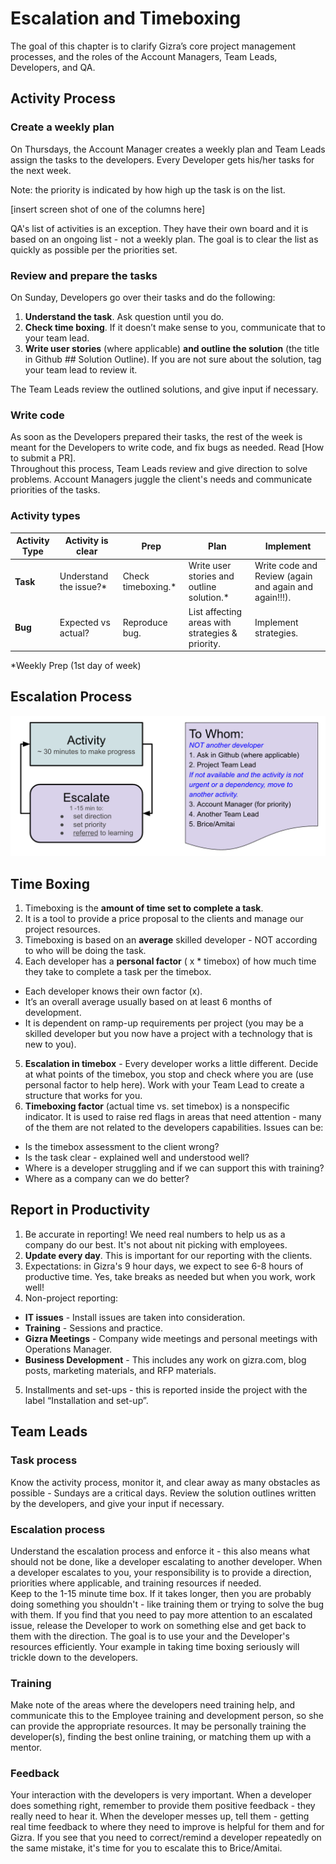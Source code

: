 # Escalation and Timeboxing


The goal of this chapter is to clarify Gizra’s core project management processes, and the roles of the Account Managers, Team Leads, Developers, and QA.


## Activity Process


### Create a weekly plan

On Thursdays, the Account Manager creates a weekly plan and Team Leads assign the tasks to the developers. Every Developer gets his/her tasks for the next week.

Note: the priority is indicated by how high up the task is on the list.

[insert screen shot of one of the columns here]

QA's list of activities is an exception. They have their own board and it is based on an ongoing list - not a weekly plan. The goal is to clear the list as quickly as possible per the priorities set.


### Review and prepare the tasks

On Sunday, Developers go over their tasks and do the following:
1. **Understand the task**. Ask question until you do.
2. **Check time boxing**. If it doesn’t make sense to you, communicate that to your team lead. 
3. **Write user stories** (where applicable) **and outline the solution** (the title in Github ## Solution Outline). If you are not sure about the solution, tag your team lead to review it.

The Team Leads review the outlined solutions, and give input if necessary.

### Write code

As soon as the Developers prepared their tasks, the rest of the week is meant for the 
Developers to write code, and fix bugs as needed. Read [How to submit a PR].  
Throughout this process, Team Leads review and give direction to solve problems. Account Managers juggle the client's needs and communicate priorities of the tasks.

### Activity types

| Activity Type | Activity is clear | Prep | Plan | Implement |
| -- | -- | -- | -- | -- |
| **Task** | Understand the issue?* | Check timeboxing.* | Write user stories and outline solution.* | Write code and Review (again and again and again!!!). |
| **Bug** | Expected vs actual? | Reproduce bug. | List affecting areas with strategies & priority. | Implement strategies. |

*Weekly Prep (1st day of week)


## Escalation Process

![](images/escalation_and_timebox/escalation-flowchart.png)

## Time Boxing

1. Timeboxing is the **amount of time set to complete a task**.
2. It is a tool to provide a price proposal to the clients and manage our project resources.
3. Timeboxing is based on an **average** skilled developer - NOT according to who will be doing the task.
4. Each developer has a **personal factor** ( x * timebox) of how much time they take to complete a task per the timebox.
  * Each developer knows their own factor (x).
  * It’s an overall average usually based on at least 6 months of development. 
  * It is dependent on ramp-up requirements per project (you may be a skilled developer but you now have a project with a technology that is new to you).

5. **Escalation in timebox** - Every developer works a little different.  Decide at what points of the timebox, you stop and check where you are (use personal factor to help here). Work with your Team Lead to create a structure that works for you.
6. **Timeboxing factor** (actual time vs. set timebox) is a nonspecific indicator. It is used to raise red flags in areas that need attention - many of the them are not related to the developers capabilities. Issues can be:
  * Is the timebox assessment to the client wrong?
  * Is the task clear - explained well and understood well?
  * Where is a developer struggling and if we can support this with training?
  * Where as a company can we do better?

## Report in Productivity

1. Be accurate in reporting! We need real numbers to help us as a company do our best. It's not about nit picking with employees.
2. **Update every day**. This is important for our reporting with the clients.
3. Expectations: in Gizra's 9 hour days, we expect to see 6-8 hours of productive time. Yes, take breaks as needed but when you work, work well!
4. Non-project reporting:
  * **IT issues** - Install issues are taken into consideration.
  * **Training** - Sessions and practice.
  * **Gizra Meetings** - Company wide meetings and personal meetings with Operations Manager.
  * **Business Development** -  This includes any work on gizra.com, blog posts, marketing materials, and RFP materials.
5. Installments and set-ups - this is reported inside the project with the label “Installation and set-up”.


## Team Leads


### Task process 

Know the activity process, monitor it, and clear away as many obstacles as possible - Sundays are a critical days. Review the solution outlines written by the developers, and give your input if necessary.

### Escalation process

Understand the escalation process and enforce it - this also means what should not be done, like a developer escalating to another developer. When a developer escalates to you, your responsibility is to provide a direction, priorities where applicable, and training resources if needed.   
Keep to the 1-15 minute time box. If it takes longer, then you are probably doing something you shouldn't - like training them or trying to solve the bug with them. If you find that you need to pay more attention to an escalated issue, release the Developer to work on something else and get back to them with the direction. The goal is to use your and the Developer's resources efficiently. Your example in taking time boxing seriously will trickle down to the developers.

### Training

Make note of the areas where the developers need training help, and communicate this to the Employee training and development person, so she can provide the appropriate resources. It may be personally training the developer(s), finding the best online training, or matching them up with a mentor.


### Feedback

Your interaction with the developers is very important.  When a developer does something right, remember to provide them positive feedback - they really need to hear it.  When the developer messes up, tell them - getting real time feedback to where they need to improve is helpful for them and for Gizra. If you see that you need to correct/remind a developer repeatedly on the same mistake, it's time for you to escalate this to Brice/Amitai.









